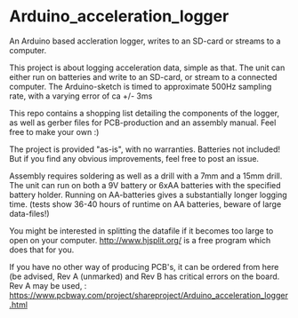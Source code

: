 # Arduino_acceleration_logger
An Arduino based accleration logger, writes to an SD-card or streams to a computer. 

This project is about logging acceleration data, simple as that. The unit can either run on batteries and write to an SD-card, or stream to a connected computer. The Arduino-sketch is timed to approximate 500Hz sampling rate, with a varying error of ca +/- 3ms

This repo contains a shopping list detailing the components of the logger, as well as gerber files for PCB-production and an assembly manual. Feel free to make your own :)

The project is provided "as-is", with no warranties. Batteries not included! But if you find any obvious improvements, feel free to post an issue. 

Assembly requires soldering as well as a drill with a 7mm and a 15mm drill. The unit can run on both a 9V battery or 6xAA batteries with the specified battery holder. Running on AA-batteries gives a substantially longer logging time. (tests show 36-40 hours of runtime on AA batteries, beware of large data-files!) 

You might be interested in splitting the datafile if it becomes too large to open on your computer. http://www.hjsplit.org/ is a free program which does that for you.

If you have no other way of producing PCB's, it can be ordered from here (be advised, Rev A (unmarked) and Rev B has critical errors on the board. Rev A may be used, : https://www.pcbway.com/project/shareproject/Arduino_acceleration_logger.html
